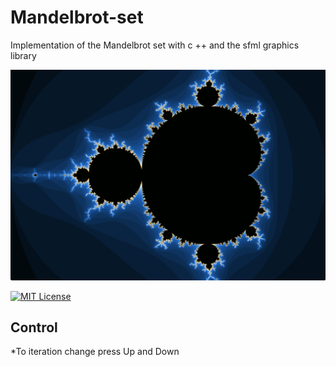 # Mandelbrot-set
Implementation of the Mandelbrot set with c ++ and the sfml graphics library</br>

<img src="https://github.com/TyPaporotnyk/Mandelbrot-set/blob/main/img/1.png" width="auto" height="auto" />

[![MIT License](https://img.shields.io/badge/license-MIT-blue.svg?style=flat)](http://choosealicense.com/licenses/mit/)

## Control
*To iteration change press Up and Down
